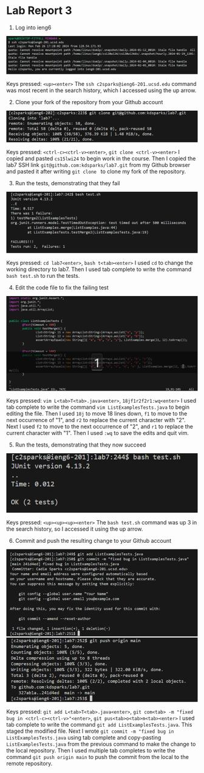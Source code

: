 # Lab Report 3

1) Log into ieng6

![Image](login-ieng6.png)

Keys pressed: `<up><enter>`
The `ssh c2sparks@ieng6-201.ucsd.edu` command was most recent in the search history, which I accessed using the up arrow.

2) Clone your fork of the repository from your Github account

![Image](clone-fork-ssh.png)

Keys pressed: `<ctrl-c><ctrl-v><enter>`, `git clone <ctrl-v><enter>`
I copied and pasted `cs15lwi24` to begin work in the course. Then I copied the lab7 SSH link `git@github.com:kdsparks/lab7.git` from my Github browser and pasted it after writing `git clone ` to clone my fork of the repository.

3) Run the tests, demonstrating that they fail

![Image](run-tests-fail.png)

Keys pressed: `cd lab7<enter>`, `bash t<tab><enter>`
I used `cd` to change the working directory to lab7. Then I used tab complete to write the command `bash test.sh` to run the tests.

4) Edit the code file to fix the failing test

![Image](edit-vim.png)

Keys pressed: `vim L<tab>T<tab>.java<enter>`, `18jf1r2f2r1:wq<enter>`
I used tab complete to write the command `vim ListExamplesTests.java` to begin editing the file. Then I used `18j` to move 18 lines down, `f1` to move to the next occurrence of "1", and `r2` to replace the current character with "2". Next I used `f2` to move to the next occurrence of "2", and `r1` to replace the current character with "1". Then I used `:wq` to save the edits and quit vim.

5) Run the tests, demonstrating that they now succeed

![Image](run-tests-success.png)

Keys pressed: `<up><up><up><enter>`
The `bash test.sh` command was up 3 in the search history, so I accessed it using the up arrow.

6) Commit and push the resulting change to your Github account

![Image](commit.png)
![Image](push.png)

Keys pressed: `git add L<tab>T<tab>.java<enter>`, `git com<tab> -m "fixed bug in <ctrl-c><ctrl-v>"<enter>`, `git pus<tab>o<tab>m<tab><enter>`
I used tab complete to write the command `git add ListExamplesTests.java`. This staged the modified file. Next I wrote `git commit -m "fixed bug in ListExamplesTests.java` using tab complete and copy-pasting `ListExamplesTests.java` from the previous command to make the change to the local repository. Then I used multiple tab completes to write the command `git push origin main` to push the commit from the local to the remote repository.
